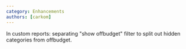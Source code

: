 ```yaml
---
category: Enhancements
authors: [carkom]
---
```


In custom reports: separating "show offbudget" filter to split out hidden categories from offbudget.